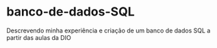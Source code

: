 # banco-de-dados-SQL
Descrevendo minha experiência e criação de um banco de dados SQL a partir das aulas da DIO
